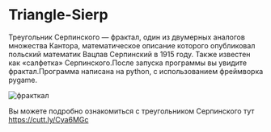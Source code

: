 # Triangle-Sierp

Треугольник Серпинского — фрактал, один из двумерных аналогов множества Кантора, математическое описание которого опубликовал польский математик Вацлав Серпинский в 1915 году. 
Также известен как «салфетка» Серпинского.После запуска программы вы увидите фрактал.Программа написана на python, с использованием фреймворка pygame.

![фракткал](https://user-images.githubusercontent.com/64311703/80382494-e44b5880-8891-11ea-9a4b-ae2252a77963.JPG)

Вы можете подробно ознакомиться с треугольником Серпинского тут https://cutt.ly/Cya6MGc
